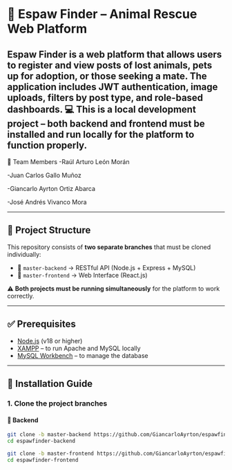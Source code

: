 # 🐾 Espaw Finder – Animal Rescue Web Platform

**Espaw Finder** is a web platform that allows users to register and view posts of lost animals, pets up for adoption, or those seeking a mate. The application includes JWT authentication, image uploads, filters by post type, and role-based dashboards.
💻 This is a local development project – both backend and frontend must be installed and run locally for the platform to function properly.
---

👥 Team Members
-Raúl Arturo León Morán

-Juan Carlos Gallo Muñoz

-Giancarlo Ayrton Ortiz Abarca

-José Andrés Vivanco Mora

---

## 📁 Project Structure

This repository consists of **two separate branches** that must be cloned individually:

- 🔄 `master-backend` → RESTful API (Node.js + Express + MySQL)
- 🎨 `master-frontend` → Web Interface (React.js)

⚠️ **Both projects must be running simultaneously** for the platform to work correctly.

---

## ✅ Prerequisites

- [Node.js](https://nodejs.org/) (v18 or higher)
- [XAMPP](https://www.apachefriends.org/) – to run Apache and MySQL locally
- [MySQL Workbench](https://dev.mysql.com/downloads/workbench/) – to manage the database

---

## 🚀 Installation Guide

### 1. Clone the project branches

#### 🔧 Backend

```bash
git clone -b master-backend https://github.com/GiancarloAyrton/espawfinder.git espawfinder-backend
cd espawfinder-backend

git clone -b master-frontend https://github.com/GiancarloAyrton/espawfinder.git espawfinder-frontend
cd espawfinder-frontend


